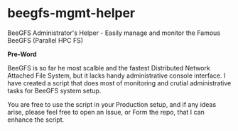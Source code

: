 # beegfs-mgmt-helper
BeeGFS Administrator's Helper - Easily manage and monitor the Famous BeeGFS (Parallel HPC FS)



**Pre-Word**

BeeGFS is so far he most scalble and the fastest Distributed Network Attached File System, but it lacks handy administrative console interface. 
I have created a script that does most of monitoring and crutial administrative tasks for BeeGFS system setup.

You are free to use the script in your Production setup, and if any ideas arise, please feel free to open an Issue, or Form the repo, that I can enhance the script. 

